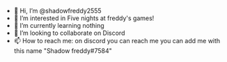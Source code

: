 - 👋 Hi, I’m @shadowfreddy2555
- 👀 I’m interested in Five nights at freddy's games!
- 🌱 I’m currently learning nothing
- 💞️ I’m looking to collaborate on Discord
- 📫 How to reach me: on discord you can reach me you can add me with this name "Shadow freddy#7584"

<!---
shadowfreddy2555/shadowfreddy2555 is a ✨ special ✨ repository because its `README.md` (this file) appears on your GitHub profile.
You can click the Preview link to take a look at your changes.
--->
